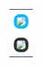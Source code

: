 <table align="center" style="border-collapse: collapse; width: 95%; max-width: 575px;">
  <tr>
    <td style="padding: 8px;">
      <a href="https://www.youtube.com/@tysuiku" target="_blank">
        <img src="https://puu.sh/JD4aB/7e3925b030.gif" style="border: 5px solid #00BFFF; border-radius: 10px;">
      </a>
    </td>
  </tr>
  <tr>
    <td style="padding: 8px;">
      <img src="https://github-readme-stats.vercel.app/api?username=Tysuiku&show_icons=true&theme=radical" style="border: 5px solid #333; border-radius: 10px;">
    </td>
  </tr>
</table>









